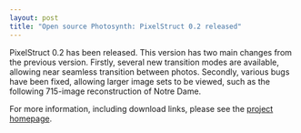 ```yaml
---
layout: post
title: "Open source Photosynth: PixelStruct 0.2 released"
---
```


PixelStruct 0.2 has been released. This version has two main changes from the previous version. Firstly, several new transition modes are available, allowing near seamless transition between photos. Secondly, various bugs have been fixed, allowing larger image sets to be viewed, such as the following 715-image reconstruction of Notre Dame.

For more information, including download links, please see the [project homepage][1].

<div class="centred"><object type="application/x-shockwave-flash" style="width:425px; height:344px;" data="http://www.youtube.com/v/VFdNQc3gVkM">
<param name="movie" value="http://www.youtube.com/v/VFdNQc3gVkM" />
</object></div>

 [1]: http://da.vidr.cc/projects/pixelstruct/

